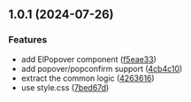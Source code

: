 ## 1.0.1 (2024-07-26)

### Features

- add ElPopover component ([f5eae33](https://github.com/yujinpan/el-popover/commit/f5eae33087215be08cc1764481f3a19abdfe7b86))
- add popover/popconfirm support ([4cb4c10](https://github.com/yujinpan/el-popover/commit/4cb4c10a321aaac8564a29df5e4dac62b762f17a))
- extract the common logic ([4263616](https://github.com/yujinpan/el-popover/commit/426361654729ec263acf0c69f5bce1974f4558b5))
- use style.css ([7bed67d](https://github.com/yujinpan/el-popover/commit/7bed67d66955dcf8f18a49260b32c0193ed92e36))
